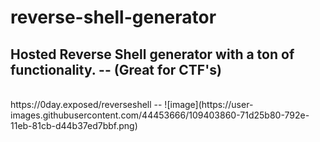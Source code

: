 # reverse-shell-generator
Hosted Reverse Shell generator with a ton of functionality. -- (Great for CTF's)
-
<br>
https://0day.exposed/reverseshell
--
![image](https://user-images.githubusercontent.com/44453666/109403860-71d25b80-792e-11eb-81cb-d44b37ed7bbf.png)
